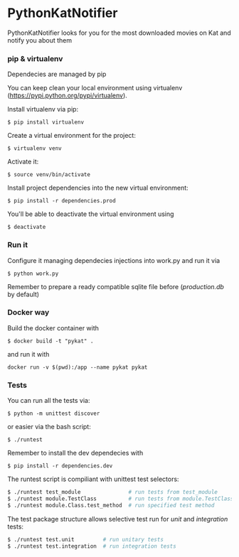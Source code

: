 # PythonKatNotifier

PythonKatNotifier looks for you for the most downloaded movies on Kat and notify you about them

### pip & virtualenv

Dependecies are managed by pip

You can keep clean your local environment using virtualenv (https://pypi.python.org/pypi/virtualenv).

Install virtualenv via pip:
```
$ pip install virtualenv
```
Create a virtual environment for the project:
```
$ virtualenv venv
```
Activate it:
```
$ source venv/bin/activate
```
Install project dependencies into the new virtual environment:
```
$ pip install -r dependencies.prod
```
You'll be able to deactivate the virtual environment using
```
$ deactivate
```

### Run it

Configure it managing dependecies injections into work.py and run it via
```
$ python work.py
```
Remember to prepare a ready compatible sqlite file before (*production.db* by default)

### Docker way

Build the docker container with
```
$ docker build -t "pykat" .
```
and run it with
```
docker run -v $(pwd):/app --name pykat pykat 
```

### Tests

You can run all the tests via:
```
$ python -m unittest discover
```
or easier via the bash script:
```
$ ./runtest
```
Remember to install the dev dependecies with
```
$ pip install -r dependencies.dev
```
The runtest script is compiliant with unittest test selectors:
```bash
$ ./runtest test_module               # run tests from test_module
$ ./runtest module.TestClass          # run tests from module.TestClass
$ ./runtest module.Class.test_method  # run specified test method
```
The test package structure allows selective test run for *unit* and *integration* tests:
```bash
$ ./runtest test.unit         # run unitary tests
$ ./runtest test.integration  # run integration tests
```
